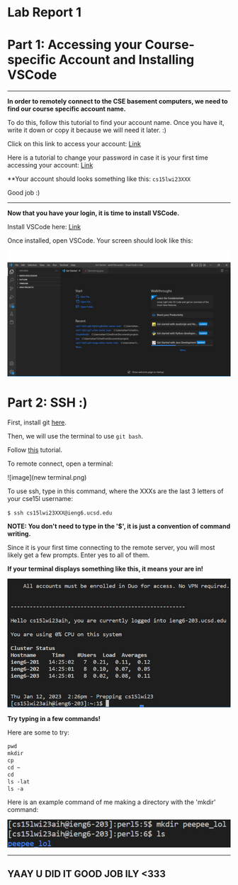 # Lab Report 1

# Part 1: Accessing your Course-specific Account and Installing VSCode
---
**In order to remotely connect to the CSE basement computers, we need to find our course specific account name.**

To do this, follow this tutorial to find your account name. Once you have it, write it down or copy it because we will need it later. :)


Click on this link to access your account: [Link](https://sdacs.ucsd.edu/~icc/index.php)

Here is a tutorial to change your password in case it is your first time accessing your account: [Link](https://docs.google.com/document/d/1hs7CyQeh-MdUfM9uv99i8tqfneos6Y8bDU0uhn1wqho/edit)


**Your account should looks something like this: `cs15lwi23XXX`

Good job :)

---

**Now that you have your login, it is time to install VSCode.**

Install VSCode here: [Link](https://code.visualstudio.com/)

Once installed, open VSCode. Your screen should look like this:

![Image](menuscreenshot.png)


# Part 2: SSH :)

First, install git [here](https://sdacs.ucsd.edu/~icc/index.php).

Then, we will use the terminal to use `git bash`.

Follow [this](https://sdacs.ucsd.edu/~icc/index.php) tutorial.

To remote connect, open a terminal:

![image](new terminal.png)

To use ssh, type in this command, where the XXXs are the last 3 letters of your cse15l username: 

``$ ssh cs15lwi23XXX@ieng6.ucsd.edu``

**NOTE: You don't need to type in the '$', it is just a convention of command writing.**

Since it is your first time connecting to the remote server, you will most likely get a few prompts. Enter yes to all of them. 

**If your terminal displays something like this, it means your are in!**

![image](terminal.png)

**Try typing in a few commands!**

Here are some to try:

```
pwd
mkdir
cp
cd ~
cd
ls -lat
ls -a
```

Here is an example command of me making a directory with the 'mkdir' command:

![image](COMMAND.png)

---

## YAAY U DID IT GOOD JOB ILY <333




